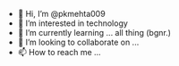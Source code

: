 - 👋 Hi, I’m @pkmehta009
- 👀 I’m interested in technology
- 🌱 I’m currently learning ... all thing (bgnr.)
- 💞️ I’m looking to collaborate on ...
- 📫 How to reach me ...

<!---
pkmehta009/pkmehta009 is a ✨ special ✨ repository because its `README.md` (this file) appears on your GitHub profile.
You can click the Preview link to take a look at your changes.
--->
